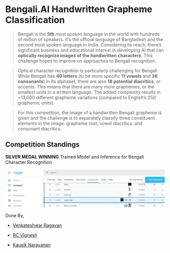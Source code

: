 # Bengali.AI Handwritten Grapheme Classification
> Bengali is the **5th** most spoken language in the world with hundreds of million of speakers. It’s the official language of Bangladesh and the second most spoken language in India. Considering its reach, there’s significant business and educational interest in developing AI that can **optically recognize images of the handwritten characters**. This challenge hopes to improve on approaches to Bengali recognition.

> Optical character recognition is particularly challenging for Bengali. While Bengali has **49 letters** (to be more specific **11 vowels** and **38 consonants**) in its alphabet, there are also **18 potential diacritics**, or accents. This means that there are many more graphemes, or the smallest units in a written language. The added complexity results in ~13,000 different grapheme variations (compared to English’s 250 graphemic units).

> For this competition, the image of a handwritten Bengali grapheme is given and the challenge is to separately classify three constituent elements in the image: grapheme root, vowel diacritics, and consonant diacritics.

## Competition Standings
 **SILVER MEDAL WINNING** Trained Model and Inference for Bengali Character Recognition
 
![RankImg](ReadMeAssets/RankImg.jpg)
 
 Done By, 
 
  - <a href="https://github.com/Venkateshwar2506">Venkateshwar Ragavan</a>
 
  - <a href="https://github.com/Vignesh1399">RC Vignesh</a>
 
  - <a href="https://github.com/KausikN">Kausik Narayanan</a>

